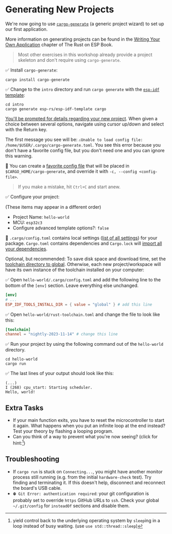 # Generating New Projects

We're now going to use [`cargo-generate`](https://github.com/cargo-generate/cargo-generate) (a generic project wizard) to set up our first application.

More information on generating projects can be found in the [Writing Your Own Application](https://esp-rs.github.io/book/writing-your-own-application/index.html) chapter of The Rust on ESP Book.

> Most other exercises in this workshop already provide a project skeleton and don't require using `cargo-generate`.
>
✅ Install `cargo-generate`:

```shell
cargo install cargo-generate
```

✅ Change to the `intro` directory and run `cargo generate` with the [`esp-idf` template](https://github.com/esp-rs/esp-idf-template):

```shell
cd intro
cargo generate esp-rs/esp-idf-template cargo
```

[You'll be prompted for details regarding your new project](https://github.com/esp-rs/esp-idf-template#generate-the-project). When given a choice between several options, navigate using cursor up/down and select with the Return key.

The first message you see will be:
`⚠️Unable to load config file: /home/$USER/.cargo/cargo-generate.toml`. You see this error because you don't have a favorite config file, but you don't need one and you can ignore this warning.

🔎 You can create a [favorite config file](https://cargo-generate.github.io/cargo-generate/favorites.html) that will be placed in `$CARGO_HOME/cargo-generate`, and override it with `-c, --config <config-file>`.

> If you make a mistake, hit `Ctrl+C` and start anew.

✅ Configure your project:

(These items may appear in a different order)

* Project Name: `hello-world`
* MCU: `esp32c3`
* Configure advanced template options?: `false`

🔎 `.cargo/config.toml` contains local settings ([list of all settings](https://doc.rust-lang.org/cargo/reference/config.html)) for your package.
`Cargo.toml` contains dependencies and `Cargo.lock` will [import all your dependencies](https://doc.rust-lang.org/cargo/guide/cargo-toml-vs-cargo-lock.html).

Optional, but recommended: To save disk space and download time, set the [toolchain directory to global](https://github.com/esp-rs/esp-idf-sys/blob/master/BUILD-OPTIONS.md#esp_idf_tools_install_dir-esp_idf_tools_install_dir). Otherwise, each new project/workspace will have its own instance of the toolchain installed on your computer:


✅ Open `hello-world/.cargo/config.toml` and add the following line to the bottom of the `[env]` section. Leave everything else unchanged.

```toml
[env]
# ...
ESP_IDF_TOOLS_INSTALL_DIR = { value = "global" } # add this line
```

✅ Open `hello-world/rust-toolchain.toml` and change the file to look like this:

```toml
[toolchain]
channel = "nightly-2023-11-14" # change this line
```

✅ Run your project by using the following command out of the `hello-world` directory.

```shell
cd hello-world
cargo run
```

✅ The last lines of your output should look like this:

```shell
(...)
I (268) cpu_start: Starting scheduler.
Hello, world!
```

## Extra Tasks
- If your main function exits, you have to reset the microcontroller to start it again. What happens when you put an infinite loop at the end instead? Test your theory by flashing a looping program.
- Can you think of a way to prevent what you're now seeing? (click for hint:[^hint])

## Troubleshooting
- If `cargo run` is stuck on `Connecting...`, you might have another monitor process still running (e.g. from the initial `hardware-check` test). Try finding and terminating it. If this doesn't help, disconnect and reconnect the board's USB cable.
- `⛔ Git Error: authentication required`: your git configuration is probably set to override `https` GitHub URLs to `ssh`. Check your global `~/.git/config` for `insteadOf` sections and disable them.

[^hint]: yield control back to the underlying operating system by `sleep`ing in a loop instead of busy waiting. (use `use std::thread::sleep`)
